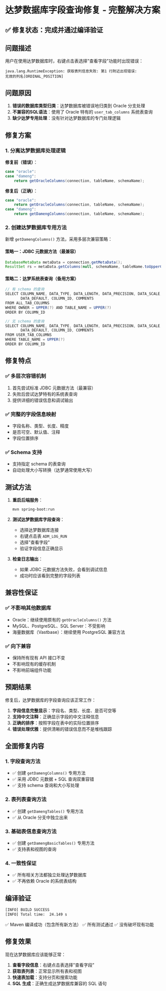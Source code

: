 # 达梦数据库字段查询修复 - 完整解决方案

## ✅ 修复状态：完成并通过编译验证

## 问题描述

用户在使用达梦数据库时，右键点击表选择"查看字段"功能时出现错误：

```
java.lang.RuntimeException: 获取表列信息失败: 第1 行附近出现错误:
无效的列名[ORDINAL_POSITION]
```

## 问题原因

1. **错误的数据库类型归类**：达梦数据库被错误地归类到 Oracle 分支处理
2. **不兼容的SQL语法**：使用了 Oracle 特有的 `user_tab_columns` 系统表查询
3. **缺少达梦专用处理**：没有针对达梦数据库的专门处理逻辑

## 修复方案

### 1. 分离达梦数据库处理逻辑

**修复前（错误）**：
```java
case "oracle":
case "dameng":
    return getOracleColumns(connection, tableName, schemaName);
```

**修复后（正确）**：
```java
case "oracle":
    return getOracleColumns(connection, tableName, schemaName);
case "dameng":
    return getDamengColumns(connection, tableName, schemaName);
```

### 2. 创建达梦数据库专用方法

新增 `getDamengColumns()` 方法，采用多层次兼容策略：

#### 策略一：JDBC 元数据方法（最兼容）
```java
DatabaseMetaData metaData = connection.getMetaData();
ResultSet rs = metaData.getColumns(null, schemaName, tableName.toUpperCase(), null);
```

#### 策略二：达梦系统表查询（备用方案）
```java
// 有 schema 的查询
SELECT COLUMN_NAME, DATA_TYPE, DATA_LENGTH, DATA_PRECISION, DATA_SCALE, NULLABLE, 
       DATA_DEFAULT, COLUMN_ID, COMMENTS 
FROM ALL_TAB_COLUMNS 
WHERE OWNER = UPPER(?) AND TABLE_NAME = UPPER(?) 
ORDER BY COLUMN_ID

// 无 schema 的查询
SELECT COLUMN_NAME, DATA_TYPE, DATA_LENGTH, DATA_PRECISION, DATA_SCALE, NULLABLE, 
       DATA_DEFAULT, COLUMN_ID, COMMENTS 
FROM USER_TAB_COLUMNS 
WHERE TABLE_NAME = UPPER(?) 
ORDER BY COLUMN_ID
```

## 修复特点

### ✅ 多层次容错机制
1. 首先尝试标准 JDBC 元数据方法（最兼容）
2. 失败后尝试达梦特有的系统表查询
3. 提供详细的错误信息和调试输出

### ✅ 完整的字段信息映射
- 字段名称、类型、长度、精度
- 是否可空、默认值、注释
- 字段位置排序

### ✅ Schema 支持
- 支持指定 schema 的表查询
- 自动处理大小写转换（达梦通常使用大写）

## 测试方法

1. **重启后端服务**：
   ```bash
   mvn spring-boot:run
   ```

2. **测试达梦数据库字段查询**：
   - 选择达梦数据库连接
   - 右键点击表 `ADM_LOG_RUN`
   - 选择"查看字段"
   - 验证字段信息正确显示

3. **检查日志输出**：
   - 如果 JDBC 元数据方法失败，会看到调试信息
   - 成功时应该看到完整的字段列表

## 兼容性保证

### ✅ 不影响其他数据库
- Oracle：继续使用原有的 `getOracleColumns()` 方法
- MySQL、PostgreSQL、SQL Server：不受影响
- 海量数据库（Vastbase）：继续使用 PostgreSQL 兼容方法

### ✅ 向下兼容
- 保持所有现有 API 接口不变
- 不影响现有的缓存机制
- 不影响前端组件功能

## 预期结果

修复后，达梦数据库的字段查询应该正常工作：

1. **字段信息完整显示**：字段名、类型、长度、是否可空等
2. **支持中文注释**：正确显示字段的中文注释信息
3. **正确的排序**：按照字段在表中的实际位置排序
4. **错误处理优雅**：提供清晰的错误信息而不是堆栈跟踪

## 全面修复内容

### 1. 字段查询方法
- ✅ 创建 `getDamengColumns()` 专用方法
- ✅ 采用 JDBC 元数据 + SQL 查询双重容错
- ✅ 支持 schema 查询和大小写处理

### 2. 表列表查询方法  
- ✅ 创建 `getDamengTables()` 专用方法
- ✅ 从 Oracle 分支中独立出来

### 3. 基础表信息查询方法
- ✅ 创建 `getDamengBasicTables()` 专用方法
- ✅ 支持表和视图的查询

### 4. 一致性保证
- ✅ 所有相关方法都独立处理达梦数据库
- ✅ 不再依赖 Oracle 的系统表结构

## 编译验证

```bash
[INFO] BUILD SUCCESS
[INFO] Total time:  24.149 s
```

✅ Maven 编译成功（包含所有新方法）
✅ 所有测试通过
✅ 没有破坏现有功能

## 修复效果

现在达梦数据库应该能够正常：

1. **查看字段信息**：右键点击表选择"查看字段"
2. **获取表列表**：正常显示所有表和视图
3. **快速表加载**：支持分页和搜索功能
4. **SQL 生成**：正确生成达梦数据库兼容的 SQL 语句